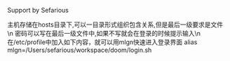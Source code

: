 Support by Sefarious

主机存储在hosts目录下,可以一目录形式组织包含关系,但是最后一级要求是文件\n
密码可以写在最后一级文件中,如果不写就会在登录的时候提示输入\n
在/etc/profile中加入如下内容，就可以用mlgn快速进入登录界面
alias mlgn=/Users/sefarious/workspace/doom/login.sh
